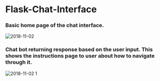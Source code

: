 # Flask-Chat-Interface

### Basic home page of the chat interface.


![2018-11-02](https://user-images.githubusercontent.com/26433878/47926151-e1aeb380-dee5-11e8-852e-650f3548349c.png)


### Chat bot returning response based on the user input. This shows the instructions page to user about how to navigate through it.


![2018-11-02 1](https://user-images.githubusercontent.com/26433878/47926384-6ef20800-dee6-11e8-9610-c3fa482c4c4e.png)

